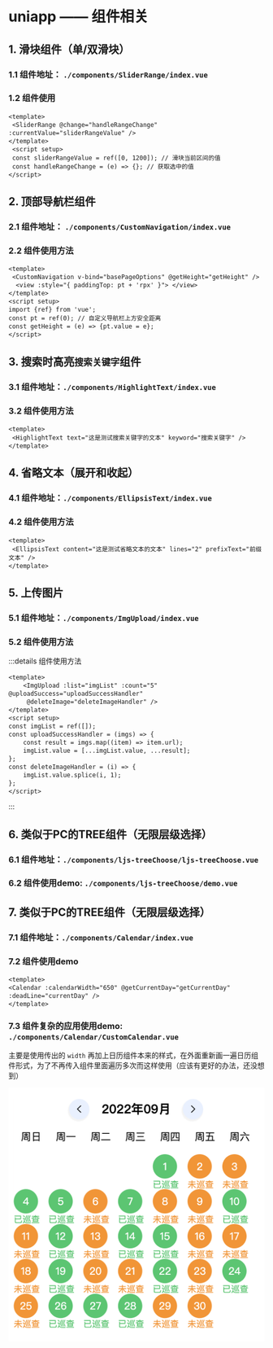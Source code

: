 # uniapp —— 组件相关

<script setup>
 import HighlightText from './components/HighlightText/index.vue'
  import EllipsisText from './components/EllipsisText/index.vue'
</script>

## 1. 滑块组件（单/双滑块）

### 1.1  组件地址： `./components/SliderRange/index.vue`

### 1.2  组件使用

```vue
<template>
 <SliderRange @change="handleRangeChange" :currentValue="sliderRangeValue" />
</template>
 <script setup>
 const sliderRangeValue = ref([0, 1200]); // 滑块当前区间的值
 const handleRangeChange = (e) => {}; // 获取选中的值
</script>
```

## 2. 顶部导航栏组件

### 2.1  组件地址： `./components/CustomNavigation/index.vue`

### 2.2  组件使用方法

```vue
<template>
 <CustomNavigation v-bind="basePageOptions" @getHeight="getHeight" />
  <view :style="{ paddingTop: pt + 'rpx' }"> </view>
</template>
<script setup>
import {ref} from 'vue';
const pt = ref(0); // 自定义导航栏上方安全距离
const getHeight = (e) => {pt.value = e};
</script>
```

## 3. 搜索时高亮`搜索关键字`组件

 <HighlightText text="这是测试搜索关键字的文本" keyword="搜索关键字" />

### 3.1  组件地址：`./components/HighlightText/index.vue`

### 3.2  组件使用方法

```vue
<template>
 <HighlightText text="这是测试搜索关键字的文本" keyword="搜索关键字" />
</template>
```

## 4. 省略文本（展开和收起）

### 4.1  组件地址：`./components/EllipsisText/index.vue`

### 4.2  组件使用方法

```vue
<template>
 <EllipsisText content="这是测试省略文本的文本" lines="2" prefixText="前缀文本" />
</template>
```

## 5. 上传图片

### 5.1  组件地址：`./components/ImgUpload/index.vue`

### 5.2  组件使用方法

:::details  组件使用方法

```vue
<template>
    <ImgUpload :list="imgList" :count="5" @uploadSuccess="uploadSuccessHandler"
     @deleteImage="deleteImageHandler" />
</template>
<script setup>
const imgList = ref([]);
const uploadSuccessHandler = (imgs) => {
    const result = imgs.map((item) => item.url);
    imgList.value = [...imgList.value, ...result];
};
const deleteImageHandler = (i) => {
    imgList.value.splice(i, 1);
};
</script>
```

:::

## 6. 类似于PC的TREE组件（无限层级选择）

### 6.1  组件地址：`./components/ljs-treeChoose/ljs-treeChoose.vue`

### 6.2  组件使用demo: `./components/ljs-treeChoose/demo.vue`

## 7. 类似于PC的TREE组件（无限层级选择）

### 7.1  组件地址：`./components/Calendar/index.vue`

### 7.2  组件使用demo

```vue
<template>
<Calendar :calendarWidth="650" @getCurrentDay="getCurrentDay" :deadLine="currentDay" />
</template>
```

### 7.3  组件复杂的应用使用demo:  `./components/Calendar/CustomCalendar.vue`

主要是使用传出的 `width` 再加上日历组件本来的样式，在外面重新画一遍日历组件形式，为了不再传入组件里面遍历多次而这样使用（应该有更好的办法，还没想到）

![效果](./imgs//calendar.png)
